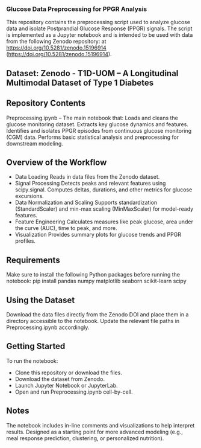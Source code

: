 ### Glucose Data Preprocessing for PPGR Analysis

This repository contains the preprocessing script used to analyze glucose data and isolate Postprandial Glucose Response (PPGR) signals. The script is implemented as a Jupyter notebook and is intended to be used with data from the following Zenodo repository: at https://doi.org/10.5281/zenodo.15196914 (https://doi.org/10.5281/zenodo.15196914).

## Dataset: Zenodo - T1D-UOM – A Longitudinal Multimodal Dataset of Type 1 Diabetes

## Repository Contents
Preprocessing.ipynb – The main notebook that:
Loads and cleans the glucose monitoring dataset.
Extracts key glucose dynamics and features.
Identifies and isolates PPGR episodes from continuous glucose monitoring (CGM) data.
Performs basic statistical analysis and preprocessing for downstream modeling.

## Overview of the Workflow
* Data Loading
		Reads in data files from the Zenodo dataset.
* Signal Processing
		Detects peaks and relevant features using scipy.signal.
		Computes deltas, durations, and other metrics for glucose 		excursions.
* Data Normalization and Scaling
		Supports standardization (StandardScaler) and min-max 		scaling (MinMaxScaler) for model-ready features.
* Feature Engineering
		Calculates measures like peak glucose, area under the 		curve (AUC), time to peak, and more.
* Visualization
		Provides summary plots for glucose trends and PPGR 			profiles.

## Requirements
Make sure to install the following Python packages before running the notebook:
pip install pandas numpy matplotlib seaborn scikit-learn scipy

## Using the Dataset
Download the data files directly from the Zenodo DOI and place them in a directory accessible to the notebook. Update the relevant file paths in Preprocessing.ipynb accordingly.

## Getting Started
To run the notebook:
* Clone this repository or download the files.
* Download the dataset from Zenodo.
* Launch Jupyter Notebook or JupyterLab.
* Open and run Preprocessing.ipynb cell-by-cell.

## Notes
The notebook includes in-line comments and visualizations to help interpret results.
Designed as a starting point for more advanced modeling (e.g., meal response prediction, clustering, or personalized nutrition).
